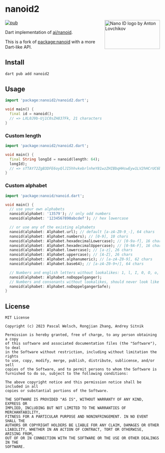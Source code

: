 # nanoid2

<img src="https://ai.github.io/nanoid/logo.svg" align="right"
alt="Nano ID logo by Anton Lovchikov" width="180" height="94">

[![pub](https://img.shields.io/pub/v/nanoid2.svg)](https://pub.dartlang.org/packages/nanoid2)

Dart implementation of [ai/nanoid](https://github.com/ai/nanoid).

This is a fork of [package:nanoid](https://pub.dev/packages/nanoid) with a more Dart-like API.

## Install

```bash
dart pub add nanoid2
```

## Usage

```dart
import 'package:nanoid2/nanoid2.dart';

void main() {
  final id = nanoid(); 
  // => LXL0J9b-Uj1C0sZH837Fk, 21 characters
}
```

### Custom length

```dart
import 'package:nanoid2/nanoid2.dart';

void main() {
  final String longId = nanoid(length: 64);
  longId);
  // => sTTAY72ZgB3DFE6oyQlJI5hhvkebrlnheY81wzZHIBbqHHswEyw1LV2hHCrUC6bw, 64 characters
}
```

### Custom alphabet

```dart
import 'package:nanoid/nanoid.dart';

void main() {
  // use your own alphabets
  nanoid(alphabet: '13579'); // only odd numbers
  nanoid(alphabet: '1234567890abcdef'); // hex lowercase

  // or use any of the existing alphabets
  nanoid(alphabet: Alphabet.url); // default [a-zA-Z0-9_-], 64 chars
  nanoid(alphabet: Alphabet.numbers); // [0-9], 10 chars
  nanoid(alphabet: Alphabet.hexadecimalLowercase); // [0-9a-f], 16 chars
  nanoid(alphabet: Alphabet.hexadecimalUppercase); // [0-9A-F], 16 chars
  nanoid(alphabet: Alphabet.lowercase); // [a-z], 26 chars
  nanoid(alphabet: Alphabet.uppercase); // [A-Z], 26 chars
  nanoid(alphabet: Alphabet.alphanumeric); // [a-zA-Z0-9], 62 chars
  nanoid(alphabet: Alphabet.base64); // [a-zA-Z0-9+/], 64 chars

  // Numbers and english letters without lookalikes: 1, l, I, 0, O, o, u, v, 5, S, s, 2, Z. 49 chars
  nanoid(alphabet: Alphabet.noDoppelganger);
  // Numbers and consonants without lookalikes, should never look like an english word, 36 chars
  nanoid(alphabet: Alphabet.noDoppelgangerSafe);
}
```

## License

```
MIT License

Copyright (c) 2023 Pascal Welsch, Rongjian Zhang, Andrey Sitnik

Permission is hereby granted, free of charge, to any person obtaining a copy
of this software and associated documentation files (the "Software"), to deal
in the Software without restriction, including without limitation the rights
to use, copy, modify, merge, publish, distribute, sublicense, and/or sell
copies of the Software, and to permit persons to whom the Software is
furnished to do so, subject to the following conditions:

The above copyright notice and this permission notice shall be included in all
copies or substantial portions of the Software.

THE SOFTWARE IS PROVIDED "AS IS", WITHOUT WARRANTY OF ANY KIND, EXPRESS OR
IMPLIED, INCLUDING BUT NOT LIMITED TO THE WARRANTIES OF MERCHANTABILITY,
FITNESS FOR A PARTICULAR PURPOSE AND NONINFRINGEMENT. IN NO EVENT SHALL THE
AUTHORS OR COPYRIGHT HOLDERS BE LIABLE FOR ANY CLAIM, DAMAGES OR OTHER
LIABILITY, WHETHER IN AN ACTION OF CONTRACT, TORT OR OTHERWISE, ARISING FROM,
OUT OF OR IN CONNECTION WITH THE SOFTWARE OR THE USE OR OTHER DEALINGS IN THE
SOFTWARE.
```
